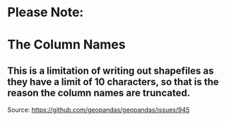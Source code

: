 # Please Note:



# The Column Names 
## This is a limitation of writing out shapefiles as they have a limit of 10 characters, so that is the reason the column names are truncated.

Source: https://github.com/geopandas/geopandas/issues/945